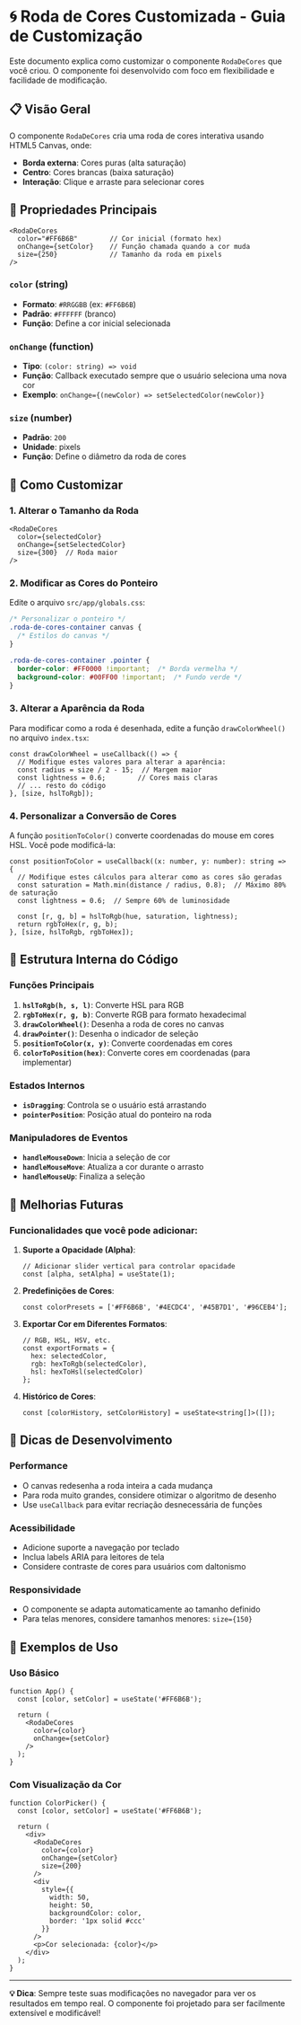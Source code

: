# 🌀 Roda de Cores Customizada - Guia de Customização

Este documento explica como customizar o componente `RodaDeCores` que você criou. O componente foi desenvolvido com foco em flexibilidade e facilidade de modificação.

## 📋 Visão Geral

O componente `RodaDeCores` cria uma roda de cores interativa usando HTML5 Canvas, onde:
- **Borda externa**: Cores puras (alta saturação)
- **Centro**: Cores brancas (baixa saturação)
- **Interação**: Clique e arraste para selecionar cores

## 🎨 Propriedades Principais

```tsx
<RodaDeCores
  color="#FF6B6B"        // Cor inicial (formato hex)
  onChange={setColor}    // Função chamada quando a cor muda
  size={250}             // Tamanho da roda em pixels
/>
```

### `color` (string)
- **Formato**: `#RRGGBB` (ex: `#FF6B6B`)
- **Padrão**: `#FFFFFF` (branco)
- **Função**: Define a cor inicial selecionada

### `onChange` (function)
- **Tipo**: `(color: string) => void`
- **Função**: Callback executado sempre que o usuário seleciona uma nova cor
- **Exemplo**: `onChange={(newColor) => setSelectedColor(newColor)}`

### `size` (number)
- **Padrão**: `200`
- **Unidade**: pixels
- **Função**: Define o diâmetro da roda de cores

## 🎯 Como Customizar

### 1. **Alterar o Tamanho da Roda**

```tsx
<RodaDeCores
  color={selectedColor}
  onChange={setSelectedColor}
  size={300}  // Roda maior
/>
```

### 2. **Modificar as Cores do Ponteiro**

Edite o arquivo `src/app/globals.css`:

```css
/* Personalizar o ponteiro */
.roda-de-cores-container canvas {
  /* Estilos do canvas */
}

.roda-de-cores-container .pointer {
  border-color: #FF0000 !important;  /* Borda vermelha */
  background-color: #00FF00 !important;  /* Fundo verde */
}
```

### 3. **Alterar a Aparência da Roda**

Para modificar como a roda é desenhada, edite a função `drawColorWheel()` no arquivo `index.tsx`:

```tsx
const drawColorWheel = useCallback(() => {
  // Modifique estes valores para alterar a aparência:
  const radius = size / 2 - 15;  // Margem maior
  const lightness = 0.6;        // Cores mais claras
  // ... resto do código
}, [size, hslToRgb]);
```

### 4. **Personalizar a Conversão de Cores**

A função `positionToColor()` converte coordenadas do mouse em cores HSL. Você pode modificá-la:

```tsx
const positionToColor = useCallback((x: number, y: number): string => {
  // Modifique estes cálculos para alterar como as cores são geradas
  const saturation = Math.min(distance / radius, 0.8);  // Máximo 80% de saturação
  const lightness = 0.6;  // Sempre 60% de luminosidade

  const [r, g, b] = hslToRgb(hue, saturation, lightness);
  return rgbToHex(r, g, b);
}, [size, hslToRgb, rgbToHex]);
```

## 🔧 Estrutura Interna do Código

### Funções Principais

1. **`hslToRgb(h, s, l)`**: Converte HSL para RGB
2. **`rgbToHex(r, g, b)`**: Converte RGB para formato hexadecimal
3. **`drawColorWheel()`**: Desenha a roda de cores no canvas
4. **`drawPointer()`**: Desenha o indicador de seleção
5. **`positionToColor(x, y)`**: Converte coordenadas em cores
6. **`colorToPosition(hex)`**: Converte cores em coordenadas (para implementar)

### Estados Internos

- **`isDragging`**: Controla se o usuário está arrastando
- **`pointerPosition`**: Posição atual do ponteiro na roda

### Manipuladores de Eventos

- **`handleMouseDown`**: Inicia a seleção de cor
- **`handleMouseMove`**: Atualiza a cor durante o arrasto
- **`handleMouseUp`**: Finaliza a seleção

## 🚀 Melhorias Futuras

### Funcionalidades que você pode adicionar:

1. **Suporte a Opacidade (Alpha)**:
   ```tsx
   // Adicionar slider vertical para controlar opacidade
   const [alpha, setAlpha] = useState(1);
   ```

2. **Predefinições de Cores**:
   ```tsx
   const colorPresets = ['#FF6B6B', '#4ECDC4', '#45B7D1', '#96CEB4'];
   ```

3. **Exportar Cor em Diferentes Formatos**:
   ```tsx
   // RGB, HSL, HSV, etc.
   const exportFormats = {
     hex: selectedColor,
     rgb: hexToRgb(selectedColor),
     hsl: hexToHsl(selectedColor)
   };
   ```

4. **Histórico de Cores**:
   ```tsx
   const [colorHistory, setColorHistory] = useState<string[]>([]);
   ```

## 📝 Dicas de Desenvolvimento

### Performance
- O canvas redesenha a roda inteira a cada mudança
- Para roda muito grandes, considere otimizar o algoritmo de desenho
- Use `useCallback` para evitar recriação desnecessária de funções

### Acessibilidade
- Adicione suporte a navegação por teclado
- Inclua labels ARIA para leitores de tela
- Considere contraste de cores para usuários com daltonismo

### Responsividade
- O componente se adapta automaticamente ao tamanho definido
- Para telas menores, considere tamanhos menores: `size={150}`

## 🎨 Exemplos de Uso

### Uso Básico
```tsx
function App() {
  const [color, setColor] = useState('#FF6B6B');

  return (
    <RodaDeCores
      color={color}
      onChange={setColor}
    />
  );
}
```

### Com Visualização da Cor
```tsx
function ColorPicker() {
  const [color, setColor] = useState('#FF6B6B');

  return (
    <div>
      <RodaDeCores
        color={color}
        onChange={setColor}
        size={200}
      />
      <div
        style={{
          width: 50,
          height: 50,
          backgroundColor: color,
          border: '1px solid #ccc'
        }}
      />
      <p>Cor selecionada: {color}</p>
    </div>
  );
}
```

---

**💡 Dica**: Sempre teste suas modificações no navegador para ver os resultados em tempo real. O componente foi projetado para ser facilmente extensível e modificável!